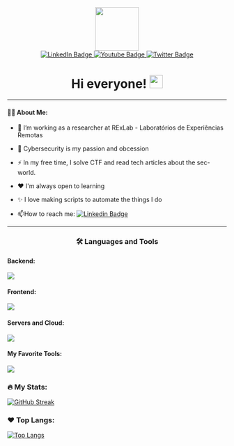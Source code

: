 
<div id="header" align="center">
  <img src="https://media.giphy.com/media/v1.Y2lkPTc5MGI3NjExZ2lxYXY2eHF1OHpvNmZrcXQ3N2E4eDR6OHV0andwNzFuYzB2MGJ6YSZlcD12MV9pbnRlcm5hbF9naWZfYnlfaWQmY3Q9Zw/R1MYZBEos2qyI/giphy.gif" width="100"/>
</div>

<div id="badges" align= "center">
  <a href="https://www.linkedin.com/in/derick-andrighetti/">
    <img src="https://img.shields.io/badge/LinkedIn-blue?style=for-the-badge&logo=linkedin&logoColor=white" alt="LinkedIn Badge"/>
  </a>
  <a href="mailto:derickcollege@gmail.com">
    <img src="https://img.shields.io/badge/Email-red?style=for-the-badge&logo=Gmail&logoColor=white" alt="Youtube Badge"/>
  </a>
  <a href="https://twitter.com/rideckszz">
    <img src="https://img.shields.io/badge/Twitter-blue?style=for-the-badge&logo=twitter&logoColor=white" alt="Twitter Badge"/>
  </a>
</div>
<div id="views" align="center">
  <a>
    <img src="https://komarev.com/ghpvc/?username=rideckszz&style=flat-square&color=blue" alt=""/>
    </a>
</div>

<h1 align="center">
  Hi everyone!
  <img src="https://media.giphy.com/media/hvRJCLFzcasrR4ia7z/giphy.gif" width="30px"/>
</h1>

---

#### :man_technologist: About Me:
- 🥼 I’m working as a researcher at RExLab - Laboratórios de Experiências Remotas

- :seedling: Cybersecurity is my passion and obcession

- :zap: In my free time, I solve CTF and read tech articles about the sec-world.

- :heart: I'm always open to learning

- ✨ I love making scripts to automate the things I do

- :mailbox:How to reach me: [![Linkedin Badge](https://img.shields.io/badge/-kakbar-blue?style=flat&logo=Linkedin&logoColor=white)](https://www.linkedin.com/in/derick-andrighetti/)

---
<h3 align="center">
  🛠 Languages and Tools
</h3>

#### Backend:
![](https://icons.anoyi.com/?iconBgColor=4b5563&icons=python,java,c++,c,csharp,django,bash,arduino,lua,javascript)


#### Frontend:
![](https://icons.anoyi.com/?iconBgColor=4b5563&icons=html5,css3,react,typescript)

#### Servers and Cloud:
![](https://icons.anoyi.com/?iconBgColor=4b5563&icons=aws,azure,cloudflare,nginx)

#### My Favorite Tools:
![](https://icons.anoyi.com/?iconBgColor=4b5563&icons=figma,github,linux,docker,kubernetes,notion,raspberrypi,unity,vscode)

### :fire: My Stats:

[![GitHub Streak](https://github-readme-streak-stats.herokuapp.com?user=rideckszz&theme=midnight-purple&hide_border=true&date_format=j%20M%5B%20Y%5D&exclude_days=Sun%2CSat)](https://git.io/streak-stats)

### :heart: Top Langs:
[![Top Langs](https://github-readme-stats.vercel.app/api/top-langs/?username=ridecksszz&layout=compact&theme=vision-friendly-dark)](https://github.com/anuraghazra/github-readme-stats)
